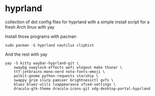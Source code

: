 # hyprland
collection of dot config files for hyprland with a simple install script for a fresh Arch linux with yay


Install those programs with pacman
```
sudo pacman -S hyprland nautilus cliphist
```
And the rest with yay
```
yay -S kitty waybar-hyprland-git \
    swaybg swaylock-effects wofi wlogout mako thunar \
    ttf-jetbrains-mono-nerd noto-fonts-emoji \
    polkit-gnome python-requests starship \
    swappy grim slurp pamixer brightnessctl gvfs \
    bluez bluez-utils lxappearance xfce4-settings \
    dracula-gtk-theme dracula-icons-git xdg-desktop-portal-hyprland
```
